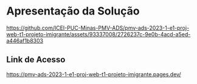 # Apresentação da Solução


https://github.com/ICEI-PUC-Minas-PMV-ADS/pmv-ads-2023-1-e1-proj-web-t1-projeto-imigrante/assets/93337008/2726237c-9e0b-4acd-a5ed-a446af1b8303


## Link de Acesso
https://pmv-ads-2023-1-e1-proj-web-t1-projeto-imigrante.pages.dev/


